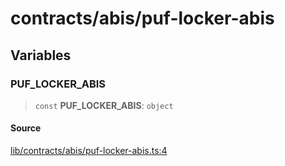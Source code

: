 # contracts/abis/puf-locker-abis

## Variables

### PUF\_LOCKER\_ABIS

> `const` **PUF\_LOCKER\_ABIS**: `object`

#### Source

[lib/contracts/abis/puf-locker-abis.ts:4](https://github.com/PufferFinance/puffer-sdk/blob/39340937ae31056b8c2916027e171b355c2065cc/lib/contracts/abis/puf-locker-abis.ts#L4)
